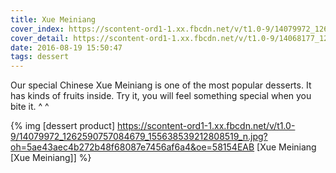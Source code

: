 ```yaml
---
title: Xue Meiniang
cover_index: https://scontent-ord1-1.xx.fbcdn.net/v/t1.0-9/14079972_1262590757084679_155638539212808519_n.jpg?oh=5ae43aec4b272b48f68087e7456af6a4&oe=58154EAB
cover_detail: https://scontent-ord1-1.xx.fbcdn.net/v/t1.0-9/14068177_1262593333751088_2961527778910536997_n.jpg?oh=146234fa9ec19a8110e658552c915c70&oe=5859A7E5
date: 2016-08-19 15:50:47
tags: dessert
---
```


Our special Chinese Xue Meiniang is one of the most popular desserts. It has kinds of fruits inside. Try it, you will feel something special when you bite it. ^ ^


{% img [dessert product] https://scontent-ord1-1.xx.fbcdn.net/v/t1.0-9/14079972_1262590757084679_155638539212808519_n.jpg?oh=5ae43aec4b272b48f68087e7456af6a4&oe=58154EAB  [Xue Meiniang [Xue Meiniang]] %}
